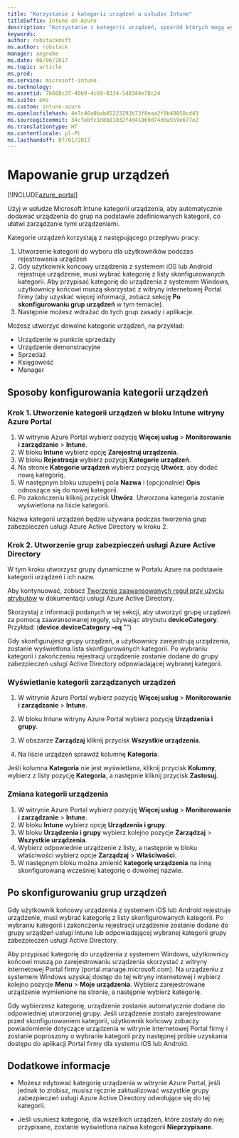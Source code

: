 ```yaml
---
title: "Korzystanie z kategorii urządzeń w usłudze Intune"
titleSuffix: Intune on Azure
description: "Korzystanie z kategorii urządzeń, spośród których mogą wybierać użytkownicy rejestrujący swoje urządzenia w usłudze Intune."
keywords: 
author: robstackmsft
ms.author: robstack
manager: angrobe
ms.date: 06/06/2017
ms.topic: article
ms.prod: 
ms.service: microsoft-intune
ms.technology: 
ms.assetid: 7b668c37-40b9-4c69-8334-5d8344e78c24
ms.suite: ems
ms.custom: intune-azure
ms.openlocfilehash: 4e7c46a0bab45223293b73f8eaa2f8b40850cd43
ms.sourcegitcommit: 34cfebfc1d8b81032f4d41869d74dda559e677e2
ms.translationtype: HT
ms.contentlocale: pl-PL
ms.lasthandoff: 07/01/2017
---
```

# <a name="map-device-groups"></a>Mapowanie grup urządzeń


[!INCLUDE[azure_portal](./includes/azure_portal.md)]

Użyj w usłudze Microsoft Intune kategorii urządzenia, aby automatycznie dodawać urządzenia do grup na podstawie zdefiniowanych kategorii, co ułatwi zarządzanie tymi urządzeniami.

Kategorie urządzeń korzystają z następującego przepływu pracy:
1. Utworzenie kategorii do wyboru dla użytkowników podczas rejestrowania urządzeń
3. Gdy użytkownik końcowy urządzenia z systemem iOS lub Android rejestruje urządzenie, musi wybrać kategorię z listy skonfigurowanych kategorii. Aby przypisać kategorię do urządzenia z systemem Windows, użytkownicy końcowi muszą skorzystać z witryny internetowej Portal firmy (aby uzyskać więcej informacji, zobacz sekcję **Po skonfigurowaniu grup urządzeń** w tym temacie).
4. Następnie możesz wdrażać do tych grup zasady i aplikacje.

Możesz utworzyć dowolne kategorie urządzeń, na przykład:
- Urządzenie w punkcie sprzedaży
- Urządzenie demonstracyjne
- Sprzedaż
- Księgowość
- Manager

## <a name="how-to-configure-device-categories"></a>Sposoby konfigurowania kategorii urządzeń

### <a name="step-1---create-device-categories-in-the-intune-blade-of-the-azure-portal"></a>Krok 1. Utworzenie kategorii urządzeń w bloku Intune witryny Azure Portal
1. W witrynie Azure Portal wybierz pozycję **Więcej usług** > **Monitorowanie i zarządzanie** > **Intune**.
3. W bloku **Intune** wybierz opcję **Zarejestruj urządzenia**.
3. W bloku **Rejestracja** wybierz pozycję **Kategorie urządzeń**.
4. Na stronie **Kategorie urządzeń** wybierz pozycję **Utwórz**, aby dodać nową kategorię.
5. W następnym bloku uzupełnij pola **Nazwa** i (opcjonalnie) **Opis** odnoszące się do nowej kategorii.
6. Po zakończeniu kliknij przycisk **Utwórz**. Utworzona kategoria zostanie wyświetlona na liście kategorii.

Nazwa kategorii urządzeń będzie używana podczas tworzenia grup zabezpieczeń usługi Azure Active Directory w kroku 2.

### <a name="step-2---create-azure-active-directory-security-groups"></a>Krok 2. Utworzenie grup zabezpieczeń usługi Azure Active Directory
W tym kroku utworzysz grupy dynamiczne w Portalu Azure na podstawie kategorii urządzeń i ich nazw.

Aby kontynuować, zobacz [Tworzenie zaawansowanych reguł przy użyciu atrybutów](https://azure.microsoft.com/documentation/articles/active-directory-accessmanagement-groups-with-advanced-rules/#using-attributes-to-create-rules-for-device-objects) w dokumentacji usługi Azure Active Directory. 

Skorzystaj z informacji podanych w tej sekcji, aby utworzyć grupę urządzeń za pomocą zaawansowanej reguły, używając atrybutu **deviceCategory**. Przykład: (**device.deviceCategory -eq** "*<the device category name you got from the Intune portal>*")

Gdy skonfigurujesz grupy urządzeń, a użytkownicy zarejestrują urządzenia, zostanie wyświetlona lista skonfigurowanych kategorii. Po wybraniu kategorii i zakończeniu rejestracji urządzenie zostanie dodane do grupy zabezpieczeń usługi Active Directory odpowiadającej wybranej kategorii.

### <a name="how-to-view-the-categories-of-devices-you-manage"></a>Wyświetlanie kategorii zarządzanych urządzeń

1.  W witrynie Azure Portal wybierz pozycję **Więcej usług** > **Monitorowanie i zarządzanie** > **Intune**.

2. W bloku Intune witryny Azure Portal wybierz pozycję **Urządzenia i grupy**.

3.  W obszarze **Zarządzaj** kliknij przycisk **Wszystkie urządzenia**.

4.  Na liście urządzeń sprawdź kolumnę **Kategoria**.

Jeśli kolumna **Kategoria** nie jest wyświetlana, kliknij przycisk **Kolumny**, wybierz z listy pozycję **Kategoria**, a następnie kliknij przycisk **Zastosuj**.

### <a name="to-change-the-category-of-a-device"></a>Zmiana kategorii urządzenia

1. W witrynie Azure Portal wybierz pozycję **Więcej usług** > **Monitorowanie i zarządzanie** > **Intune**.
3. W bloku **Intune** wybierz opcję **Urządzenia i grupy**.
4. W bloku **Urządzenia i grupy** wybierz kolejno pozycje **Zarządzaj** > **Wszystkie urządzenia**.
5. Wybierz odpowiednie urządzenie z listy, a następnie w bloku właściwości wybierz opcje **Zarządzaj** > **Właściwości**.
6. W następnym bloku można zmienić **kategorię urządzenia** na inną skonfigurowaną wcześniej kategorię o dowolnej nazwie.

## <a name="after-you-configure-device-groups"></a>Po skonfigurowaniu grup urządzeń

Gdy użytkownik końcowy urządzenia z systemem iOS lub Android rejestruje urządzenie, musi wybrać kategorię z listy skonfigurowanych kategorii. Po wybraniu kategorii i zakończeniu rejestracji urządzenie zostanie dodane do grupy urządzeń usługi Intune lub odpowiadającej wybranej kategorii grupy zabezpieczeń usługi Active Directory.

Aby przypisać kategorię do urządzenia z systemem Windows, użytkownicy końcowi muszą po zarejestrowaniu urządzenia skorzystać z witryny internetowej Portal firmy (portal.manage.microsoft.com). Na urządzeniu z systemem Windows uzyskaj dostęp do tej witryny internetowej i wybierz kolejno pozycje **Menu** > **Moje urządzenia**. Wybierz zarejestrowane urządzenie wymienione na stronie, a następnie wybierz kategorię. 

Gdy wybierzesz kategorię, urządzenie zostanie automatycznie dodane do odpowiedniej utworzonej grupy. Jeśli urządzenie zostało zarejestrowane przed skonfigurowaniem kategorii, użytkownik końcowy zobaczy powiadomienie dotyczące urządzenia w witrynie internetowej Portal firmy i zostanie poproszony o wybranie kategorii przy następnej próbie uzyskania dostępu do aplikacji Portal firmy dla systemu iOS lub Android.

## <a name="further-information"></a>Dodatkowe informacje
- Możesz edytować kategorię urządzenia w witrynie Azure Portal, jeśli jednak to zrobisz, musisz ręcznie zaktualizować wszystkie grupy zabezpieczeń usługi Azure Active Directory odwołujące się do tej kategorii.

- Jeśli usuniesz kategorię, dla wszelkich urządzeń, które zostały do niej przypisane, zostanie wyświetlona nazwa kategorii **Nieprzypisane**.


